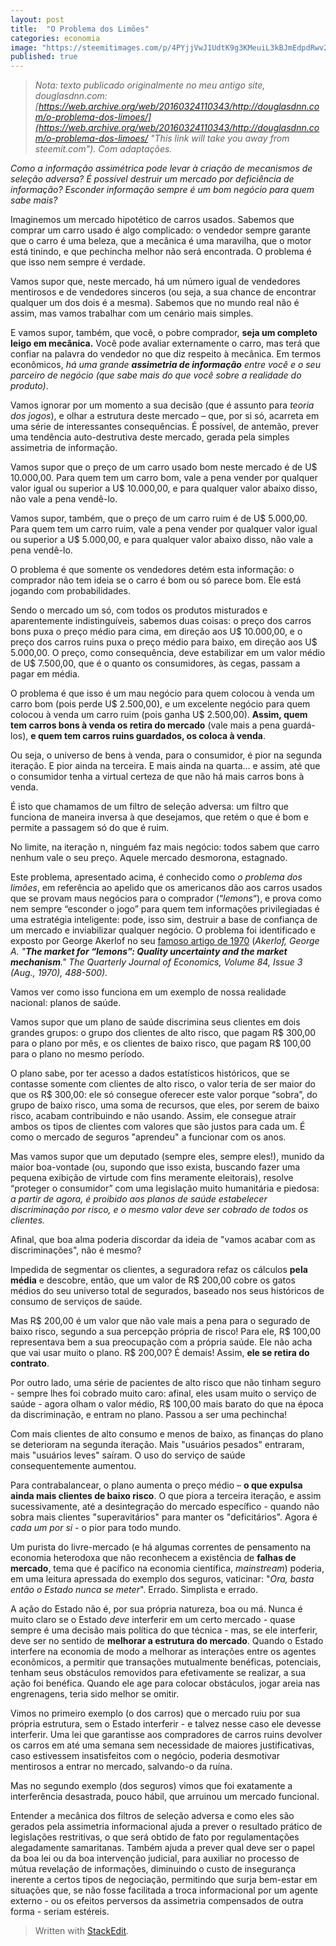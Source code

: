 ```yaml
---
layout: post
title:  "O Problema dos Limões"
categories: economia
image: "https://steemitimages.com/p/4PYjjVwJ1UdtK9g3KMeuiL3kBJmEdpdRwv2jeZoRxXzHtrrSfabPbdW8WwLRPzRbGYryY3u6B3gyS4an7oX4Br19Jq17LoykNWKN9RYvjHg?format=match&mode=fit&width=640"
published: true
---
```


> _Nota: texto publicado originalmente no meu antigo site, douglasdnn.com: [https://web.archive.org/web/20160324110343/http://douglasdnn.com/o-problema-dos-limoes/](https://web.archive.org/web/20160324110343/http://douglasdnn.com/o-problema-dos-limoes/ "This link will take you away from steemit.com"). Com adaptações._

*Como a informação assimétrica pode levar à criação de mecanismos de seleção adversa? É possível destruir um mercado por deficiência de informação? Esconder informação sempre é um bom negócio para quem sabe mais?*

Imaginemos um mercado hipotético de carros usados. Sabemos que comprar um carro usado é algo complicado: o vendedor sempre garante que o carro é uma beleza, que a mecânica é uma maravilha, que o motor está tinindo, e que pechincha melhor não será encontrada. O problema é que isso nem sempre é verdade.

Vamos supor que, neste mercado, há um número igual de vendedores mentirosos e de vendedores sinceros (ou seja, a sua chance de encontrar qualquer um dos dois é a mesma). Sabemos que no mundo real não é assim, mas vamos trabalhar com um cenário mais simples.

E vamos supor, também, que você, o pobre comprador, **seja um completo leigo em mecânica.** Você pode avaliar externamente o carro, mas terá que confiar na palavra do vendedor no que diz respeito à mecânica. Em termos econômicos, *há uma grande **assimetria de informação** entre você e o seu parceiro de negócio (que sabe mais do que você sobre a realidade do produto)*.

Vamos ignorar por um momento a sua decisão (que é assunto para *teoria dos jogos*), e olhar a estrutura deste mercado – que, por si só, acarreta em uma série de interessantes consequências. É possível, de antemão, prever uma tendência auto-destrutiva deste mercado, gerada pela simples assimetria de informação.

Vamos supor que o preço de um carro usado bom neste mercado é de U$ 10.000,00. Para quem tem um carro bom, vale a pena vender por qualquer valor igual ou superior a U$ 10.000,00, e para qualquer valor abaixo disso, não vale a pena vendê-lo.

Vamos supor, também, que o preço de um carro ruim é de U$ 5.000,00. Para quem tem um carro ruim, vale a pena vender por qualquer valor igual ou superior a U$ 5.000,00, e para qualquer valor abaixo disso, não vale a pena vendê-lo.

O problema é que somente os vendedores detém esta informação: o comprador não tem ideia se o carro é bom ou só parece bom. Ele está jogando com probabilidades.

Sendo o mercado um só, com todos os produtos misturados e aparentemente indistinguíveis, sabemos duas coisas: o preço dos carros bons puxa o preço médio para cima, em direção aos U$ 10.000,00, e o preço dos carros ruins puxa o preço médio para baixo, em direção aos U$ 5.000,00. O preço, como consequência, deve estabilizar em um valor médio de U$ 7.500,00, que é o quanto os consumidores, às cegas, passam a pagar em média.

O problema é que isso é um mau negócio para quem colocou à venda um carro bom (pois perde U$ 2.500,00), e um excelente negócio para quem colocou à venda um carro ruim (pois ganha U$ 2.500,00). **Assim, quem tem carros bons à venda os retira do mercado** (vale mais a pena guardá-los), **e quem tem carros ruins guardados, os coloca à venda**. 

Ou seja, o universo de bens à venda, para o consumidor, é pior na segunda iteração. E pior ainda na terceira. E mais ainda na quarta… e assim, até que o consumidor tenha a virtual certeza de que não há mais carros bons à venda.

É isto que chamamos de um filtro de seleção adversa: um filtro que funciona de maneira inversa à que desejamos, que retém o que é bom e permite a passagem só do que é ruim.

No limite, na iteração n, ninguém faz mais negócio: todos sabem que carro nenhum vale o seu preço. Aquele mercado desmorona, estagnado.

Este problema, apresentado acima, é conhecido como *o problema dos limões*, em referência ao apelido que os americanos dão aos carros usados que se provam maus negócios para o comprador (“*lemons*“), e prova como nem sempre “esconder o jogo” para quem tem informações privilegiadas é uma estratégia inteligente: pode, isso sim, destruir a base de confiança de um mercado e inviabilizar qualquer negócio. O problema foi identificado e exposto por George Akerlof no seu [famoso artigo de 1970](http://www.sfu.ca/~wainwrig/Econ400/akerlof.pdf) (*Akerlof, George A. "***The market for “lemons”: Quality uncertainty and the market mechanism***." The Quarterly Journal of Economics,  Volume 84, Issue 3 (Aug., 1970), 488-500).*

Vamos ver como isso funciona em um exemplo de nossa realidade nacional: planos de saúde.

Vamos supor que um plano de saúde discrimina seus clientes em dois grandes grupos: o grupo dos clientes de alto risco, que pagam R$ 300,00 para o plano por mês, e os clientes de baixo risco, que pagam R$ 100,00 para o plano no mesmo período. 

O plano sabe, por ter acesso a dados estatísticos históricos, que se contasse somente com clientes de alto risco, o valor teria de ser maior do que os R$ 300,00: ele só consegue oferecer este valor porque “sobra”, do grupo de baixo risco, uma soma de recursos, que eles, por serem de baixo risco, acabam contribuindo e não usando. Assim, ele consegue atrair ambos os tipos de clientes com valores que são justos para cada um. É como o mercado de seguros "aprendeu" a funcionar com os anos.

Mas vamos supor que um deputado (sempre eles, sempre eles!), munido da maior boa-vontade (ou, supondo que isso exista, buscando fazer uma pequena exibição de virtude com fins meramente eleitorais), resolve “proteger o consumidor” com uma legislação muito humanitária e piedosa: *a partir de agora, é proibido aos planos de saúde estabelecer discriminação por risco, e o mesmo valor deve ser cobrado de todos os clientes.*

Afinal, que boa alma poderia discordar da ideia de "vamos acabar com as discriminações", não é mesmo?

Impedida de segmentar os clientes, a seguradora refaz os cálculos **pela média** e descobre, então, que um valor de R$ 200,00 cobre os gatos médios do seu universo total de segurados, baseado nos seus históricos de consumo de serviços de saúde.

Mas R$ 200,00 é um valor que não vale mais a pena para o segurado de baixo risco, segundo a sua percepção própria de risco! Para ele, R$ 100,00 representava bem a sua preocupação com a própria saúde. Ele não acha que vai usar muito o plano.  R$ 200,00? É demais! Assim, **ele se retira do contrato**.

Por outro lado, uma série de pacientes de alto risco que não tinham seguro - sempre lhes foi cobrado muito caro: afinal, eles usam muito o serviço de saúde - agora olham o valor médio, R$ 100,00 mais barato do que na época da discriminação, e entram no plano. Passou a ser uma pechincha!

Com mais clientes de alto consumo e menos de baixo, as finanças do plano se deterioram na segunda iteração. Mais "usuários pesados" entraram, mais "usuários leves" saíram. O uso do serviço de saúde consequentemente aumentou.

Para contrabalancear, o plano aumenta o preço médio – **o que expulsa ainda mais clientes de baixo risco**. O que piora a terceira iteração, e assim sucessivamente, até a desintegração do mercado específico - quando não sobra mais clientes "superavitários" para manter os "deficitários". Agora é *cada um por si* - o pior para todo mundo.


Um purista do livre-mercado (e há algumas correntes de pensamento na economia heterodoxa que não reconhecem a existência de **falhas de mercado**, tema que é pacífico na economia científica, *mainstream*) poderia, em uma leitura apressada do exemplo dos seguros, vaticinar: "*Ora, basta então o Estado nunca se meter*". Errado. Simplista e errado.

A ação do Estado não é, por sua própria natureza, boa ou má. Nunca é muito claro se o Estado *deve* interferir em um certo mercado - quase sempre é uma decisão mais política do que técnica -  mas, se ele interferir, deve ser no sentido de **melhorar a estrutura do mercado**. Quando o Estado interfere na economia de modo a melhorar as interações entre os agentes econômicos, a permitir que transações mutualmente benéficas, potenciais, tenham seus obstáculos removidos para efetivamente se realizar, a sua ação foi benéfica. Quando ele age para colocar obstáculos, jogar areia nas engrenagens, teria sido melhor se omitir.

Vimos no primeiro exemplo (o dos carros) que o mercado ruiu por sua própria estrutura, sem o Estado interferir - e talvez nesse caso ele devesse interferir. Uma lei que garantisse aos compradores de carros ruins devolver os carros em até uma semana sem necessidade de maiores justificativas, caso estivessem insatisfeitos com o negócio, poderia desmotivar mentirosos a entrar no mercado, salvando-o da ruína.

Mas no segundo exemplo (dos seguros) vimos que foi exatamente a interferência desastrada, pouco hábil, que arruinou um mercado funcional.

Entender a mecânica dos filtros de seleção adversa e como eles são gerados pela assimetria informacional ajuda a prever o resultado prático de legislações restritivas, o que será obtido de fato por regulamentações alegadamente samaritanas. Também ajuda a prever qual deve ser o papel da boa lei ou da boa intervenção judicial, para auxiliar no processo de mútua revelação de informações, diminuindo o custo de insegurança inerente a certos tipos de negociação, permitindo que surja bem-estar em situações que, se não fosse facilitada a troca informacional por um agente externo - ou os efeitos perversos da assimetria compensados de outra forma - seriam estéreis.

> Written with [StackEdit](https://stackedit.io/).
<!--stackedit_data:
eyJoaXN0b3J5IjpbLTE2MDc2NjUyODksLTc1ODA5NTQyNiwtMT
MwMzMxNjkzMiw1OTc0NjUwMDMsLTE2MTgzOTk4MzNdfQ==
-->